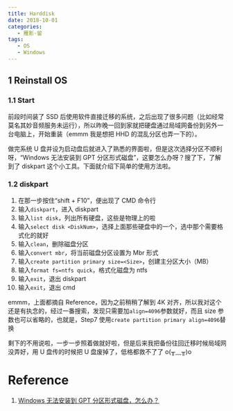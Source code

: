 ```yaml
---
title: Harddisk
date: 2018-10-01
categories:
   - 雁影·留
tags:
   - OS
   - Windows
---
```


## 1 Reinstall OS

### 1.1 Start

前段时间装了 SSD 后使用软件直接迁移的系统，之后出现了很多问题（比如经常莫名其妙音频服务未运行），所以昨晚一回到家就把硬盘通过局域网备份到另外一台电脑上，开始重装（emmm 我是想把 HHD 的混乱分区也弄一下的）。

做完系统 U 盘并设为启动盘后就进入了熟悉的界面啦，但是这次选择分区不顺利呀，“Windows 无法安装到 GPT 分区形式磁盘”，这要怎么办呀？搜了下，了解到了 diskpart 这个小工具。下面就介绍下简单的使用方法啦。

### 1.2 diskpart

1. 在那一步按住“shift + F10”，便出现了 CMD 命令行
2. 输入`diskpart`，进入 diskpart
3. 输入`list disk`，列出所有硬盘，这些是物理上的啦
4. 输入`select disk <DiskNum>`，选择上面那些硬盘中的一个，选中那个需要格式化的就好
5. 输入`clean`，删除磁盘分区
6. 输入`convert mbr`，将当前磁盘分区设置为 Mbr 形式
7. 输入`create partition primary size=<Size>`，创建主分区大小（MB）
8. 输入`format fs=ntfs quick`，格式化磁盘为 ntfs
9. 输入`exit`，退出 diskpart
10.   输入`exit`，退出 cmd

emmm，上面都摘自 Reference，因为之前稍稍了解到 4K 对齐，所以我对这个还是有执念的，经过一番搜索，发现只需要加`align=4096`参数就好，而且 size 参数也可以省略的，也就是，Step7 使用`create partition primary align=4096`替换

剩下的不用说啦，一步一步照着做就好啦，但是后来我把备份往回迁移时候局域网没弄好，用 U 盘传的时候把 U 盘废掉了，低格都救不了了 o(╥﹏╥)o

# Reference

1. [Windows 无法安装到 GPT 分区形式磁盘，怎么办？](https://jingyan.baidu.com/article/08b6a591c82df414a8092224.html)
